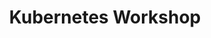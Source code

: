 ---
title: "Kubernetes Workshop"
description: "This learning path provides an introduction to Kubernetes, focusing on its architecture, components, and how to manage clusters effectively."
weight: 1
banner: "98e16360-a366-4b78-8e0a-031da07fdacb/images/kubernetes-icon.svg"
---